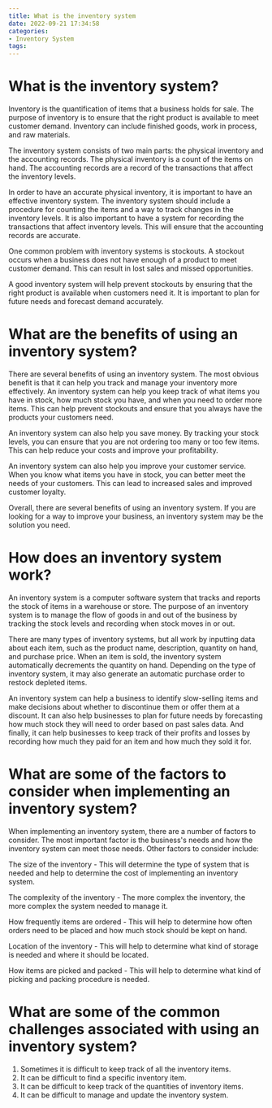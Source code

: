 ```yaml
---
title: What is the inventory system
date: 2022-09-21 17:34:58
categories:
- Inventory System
tags:
---
```



#  What is the inventory system?

Inventory is the quantification of items that a business holds for sale. The purpose of inventory is to ensure that the right product is available to meet customer demand. Inventory can include finished goods, work in process, and raw materials.

The inventory system consists of two main parts: the physical inventory and the accounting records. The physical inventory is a count of the items on hand. The accounting records are a record of the transactions that affect the inventory levels.

In order to have an accurate physical inventory, it is important to have an effective inventory system. The inventory system should include a procedure for counting the items and a way to track changes in the inventory levels. It is also important to have a system for recording the transactions that affect inventory levels. This will ensure that the accounting records are accurate.

One common problem with inventory systems is stockouts. A stockout occurs when a business does not have enough of a product to meet customer demand. This can result in lost sales and missed opportunities.

A good inventory system will help prevent stockouts by ensuring that the right product is available when customers need it. It is important to plan for future needs and forecast demand accurately.

#  What are the benefits of using an inventory system?

There are several benefits of using an inventory system. The most obvious benefit is that it can help you track and manage your inventory more effectively. An inventory system can help you keep track of what items you have in stock, how much stock you have, and when you need to order more items. This can help prevent stockouts and ensure that you always have the products your customers need.

An inventory system can also help you save money. By tracking your stock levels, you can ensure that you are not ordering too many or too few items. This can help reduce your costs and improve your profitability.

An inventory system can also help you improve your customer service. When you know what items you have in stock, you can better meet the needs of your customers. This can lead to increased sales and improved customer loyalty.

Overall, there are several benefits of using an inventory system. If you are looking for a way to improve your business, an inventory system may be the solution you need.

#  How does an inventory system work?

An inventory system is a computer software system that tracks and reports the stock of items in a warehouse or store. The purpose of an inventory system is to manage the flow of goods in and out of the business by tracking the stock levels and recording when stock moves in or out.

There are many types of inventory systems, but all work by inputting data about each item, such as the product name, description, quantity on hand, and purchase price. When an item is sold, the inventory system automatically decrements the quantity on hand. Depending on the type of inventory system, it may also generate an automatic purchase order to restock depleted items. 

An inventory system can help a business to identify slow-selling items and make decisions about whether to discontinue them or offer them at a discount. It can also help businesses to plan for future needs by forecasting how much stock they will need to order based on past sales data. And finally, it can help businesses to keep track of their profits and losses by recording how much they paid for an item and how much they sold it for.

#  What are some of the factors to consider when implementing an inventory system?

When implementing an inventory system, there are a number of factors to consider. The most important factor is the business's needs and how the inventory system can meet those needs. Other factors to consider include:

The size of the inventory - This will determine the type of system that is needed and help to determine the cost of implementing an inventory system.

The complexity of the inventory - The more complex the inventory, the more complex the system needed to manage it.

How frequently items are ordered - This will help to determine how often orders need to be placed and how much stock should be kept on hand.

Location of the inventory - This will help to determine what kind of storage is needed and where it should be located.

How items are picked and packed - This will help to determine what kind of picking and packing procedure is needed.

#  What are some of the common challenges associated with using an inventory system?

1. Sometimes it is difficult to keep track of all the inventory items.
2. It can be difficult to find a specific inventory item.
3. It can be difficult to keep track of the quantities of inventory items.
4. It can be difficult to manage and update the inventory system.